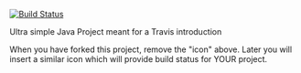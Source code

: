 [![Build Status](https://travis-ci.com/jbndk/travisGettingStarted.svg?branch=master)](https://travis-ci.com/jbndk/travisGettingStarted)

Ultra simple Java Project meant for a Travis introduction

When you have forked this project, remove the "icon" above. Later you will insert a similar icon which will provide build status for YOUR project.
